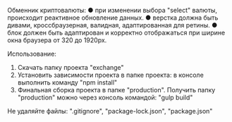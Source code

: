 Обменник криптовалюты:
●	при изменении выбора "select" валюты, происходит реактивное обновление данных.
●	верстка должна быть дивами, кроссбраузерная, валидная, адаптированная для ретины.
●	блок должен быть адаптирован и корректно отображаться при ширине окна браузера от 320 до 1920px. 


Использование:
1. Скачать папку проекта "exchange"
2. Установить зависимости проекта в папке проекта: в консоле выполнить команду "npm install"
3. Финальная сборка проекта в папке "production". Получить папку "production" можно через консоль командой: "gulp build"

Не удаляйте файлы: ".gitignore", "package-lock.json", "package.json"